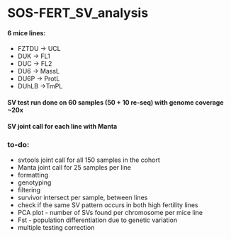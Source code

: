 # SOS-FERT_SV_analysis


#### 6 mice lines: 

* FZTDU -> UCL
* DUK -> FL1
* DUC -> FL2
* DU6 -> MassL
* DU6P -> ProtL
* DUhLB ->TmPL

#### SV test run done on 60 samples (50 + 10 re-seq) with genome coverage ~20x
#### SV joint call for each line with Manta

### to-do:
  - svtools joint call for all 150 samples in the cohort
  - Manta joint call for 25 samples per line
  - formatting
  - genotyping
  - filtering
  - survivor intersect per sample, between lines
  - check if the same SV pattern occurs in both high fertility lines
  - PCA plot - number of SVs found per chromosome per mice line
  - Fst - population differentiation due to genetic variation 
  - multiple testing correction
